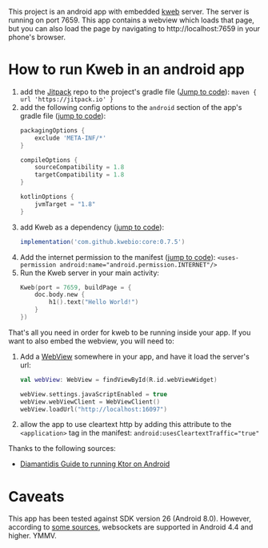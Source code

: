 This project is an android app with embedded [kweb](https://github.com/kwebio/kweb-core) server. 
The server is running on port 7659. This app contains a webview which loads that page, but you 
can also load the page by navigating to http://localhost:7659 in your phone's browser.

# How to run Kweb in an android app

1) add the [Jitpack](https://jitpack.io/) repo to the 
    project's gradle file
    ([Jump to code](https://github.com/kwebio/kweb-demos/blob/master/android/build.gradle#L22)):
    `maven { url 'https://jitpack.io' }`
2) add the following config options to the `android` section of the app's gradle file
    ([jump to code](https://github.com/kwebio/kweb-demos/blob/master/android/app/build.gradle#L25)):
    ```groovy
    packagingOptions {
        exclude 'META-INF/*'
    }
    
    compileOptions {
        sourceCompatibility = 1.8
        targetCompatibility = 1.8
    }
    
    kotlinOptions {
        jvmTarget = "1.8"
    }
    ``` 
3) add Kweb as a dependency ([jump to code](https://github.com/kwebio/kweb-demos/blob/master/android/app/build.gradle#L47)):
    ```groovy
    implementation('com.github.kwebio:core:0.7.5')
    ```
4) Add the internet permission to the manifest
    ([jump to code](https://github.com/kwebio/kweb-demos/blob/master/android/app/src/main/AndroidManifest.xml#L4)): 
    `<uses-permission android:name="android.permission.INTERNET"/>`
5) Run the Kweb server in your main activity:
    ```kotlin
    Kweb(port = 7659, buildPage = {
        doc.body.new {
            h1().text("Hello World!")
        }
    })
    ```

That's all you need in order for kweb to be running inside your app. If you want to also
embed the webview, you will need to:

1) Add a [WebView](https://developer.android.com/reference/android/webkit/WebView) somewhere 
    in your app, and have it load the server's url:
    ```kotlin
    val webView: WebView = findViewById(R.id.webViewWidget)
    
    webView.settings.javaScriptEnabled = true
    webView.webViewClient = WebViewClient()
    webView.loadUrl("http://localhost:16097")
    ```
2) allow the app to use cleartext http by adding this attribute to the `<application>` 
    tag in the manifest: `android:usesCleartextTraffic="true"`


Thanks to the following sources:
- [Diamantidis Guide to running Ktor on Android](https://diamantidis.github.io/2019/11/10/running-an-http-server-on-an-android-app)

# Caveats

This app has been tested against SDK version 26 (Android 8.0). However, according to 
[some sources](https://caniuse.com/#feat=websockets), websockets are supported in Android 4.4 and higher.
YMMV.